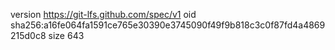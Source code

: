 version https://git-lfs.github.com/spec/v1
oid sha256:a16fe064fa1591ce765e30390e3745090f49f9b818c3c0f87fd4a4869215d0c8
size 643
